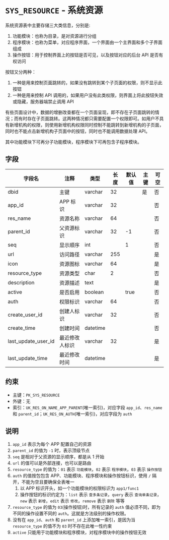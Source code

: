 # `SYS_RESOURCE` - 系统资源

系统资源表中主要存储三大类信息，分别是:

1. 功能模块：也称为目录，是对资源进行分组
2. 程序模块：也称为菜单，对应程序界面，一个界面由一个主界面和多个子界面组成
3. 操作按钮：用于控制界面上的按钮是否可见，以及按钮对应的后台 API 是否有权访问

按钮又分两种：

1. 一种是用来控制页面跳转的，如果没有跳转到某个子页面的权限，则不显示此按钮
2. 一种是用来控制 API 调用的，如果用户没有此类权限，则界面上将此按钮失效或隐藏，服务器端禁止调用 API

有些页面设计中，数据的增删改查都在一个页面呈现，即不存在子页面跳转的情况；而有时存在子页面跳转。这两种情况都只需要配置一个权限即可。如用户不具有新增机构的权限，则使用新增机构权限同时控制不能跳转到新增机构的子页面，同时也不能点击新增机构子页面中的按钮，同时也不能调用数据处理 API。


其中功能模块下可再分子功能模块，程序模块下可再包含子程序模块。

## 字段

| 字段名              | 注释           | 类型     | 长度 | 默认值 | 主键 | 可空 |
| ------------------- | -------------- | -------- | ---- | ------ | ---- | ---- |
| dbid                | 主键           | varchar  | 32   |        | 是   | 否   |
| app_id              | APP 标识       | varchar  | 32   |        |      | 否   |
| res_name            | 资源名称       | varchar  | 64   |        |      | 否   |
| parent_id           | 父资源标识     | varchar  | 32   | -1     |      | 否   |
| seq                 | 显示顺序       | int      |      | 1      |      | 否   |
| url                 | 访问路径       | varchar  | 255  |        |      | 是   |
| icon                | 资源图标       | varchar  | 64   |        |      | 是   |
| resource_type       | 资源类型       | char     | 2    |        |      | 否   |
| description         | 资源描述       | text     |      |        |      | 是   |
| active              | 是否启用       | boolean  |      | true   |      | 否   |
| auth                | 权限标识       | varchar  | 64   |        |      | 否   |
| create_user_id      | 创建人标识     | varchar  | 32   |        |      | 否   |
| create_time         | 创建时间       | datetime |      |        |      | 否   |
| last_update_user_id | 最近修改人标识 | varchar  | 32   |        |      | 是   |
| last_update_time    | 最近修改时间   | datetime |      |        |      | 是   |

## 约束

* 主键：`PK_SYS_RESOURCE`
* 外键：无
* 索引：`UK_RES_ON_NAME_APP_PARENT`(唯一索引)，对应字段 `app_id`、`res_name` 和 `parent_id`；`UK_RES_ON_AUTH`(唯一索引)，对应字段为 `auth`

## 说明

1. `app_id` 表示为每个 APP 配置自己的资源
2. `parent_id` 的值为 `-1` 时，表示顶级节点
3. `seq` 是相对于父资源的显示顺序，都是从 1 开始
4. `url` 的值可以是外部连接，也可以是路由
5. `resource_type` 的值为：`01` 表示 `功能模块`，`02` 表示 `程序模块`，`03` 表示 `操作按钮`
6. `auth` 的值按包包含 APP、功能模块、程序模块和操作按钮标识，使用 `/` 隔开，不能为空且要确保全表唯一
   1. 以 APP 标识开头，如一个功能模块的权限标识为 `app1/func1`
   2. 操作按钮的标识约定为：`list` 表示 `查多条记录`，`query` 表示 `查询单条记录`，`new` 表示 `新增`，`edit` 表示 `修改`，`remove` 表示 `删除` 等等
7. `resource_type` 的值为 `03`(操作按钮)时，所有记录的 `auth` 值必须不同，即为不同的操作设置不同的 `auth`。这就是方法级别的操作权限。
8. 没有在 `app_id`、`auth` 和 `parent_id` 上添加唯一索引，是因为当 `resource_type` 的值不为 `03` 时不存在此唯一性约束
9.  `active` 只能用于功能模块和程序模块，对程序模块中的操作按钮无效
